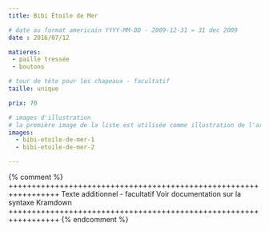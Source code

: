 ```yaml
---
title: Bibi Étoile de Mer

# date au format americain YYYY-MM-DD - 2009-12-31 = 31 dec 2009
date : 2016/07/12

matieres:
 - paille tressée
 - boutons

# tour de tête pour les chapeaux - facultatif
taille: unique

prix: 70

# images d'illustration
# la première image de la liste est utilisée comme illustration de l'article dans les pages de listing.
images:
  - bibi-etoile-de-mer-1
  - bibi-etoile-de-mer-2

---
```

{% comment %} +++++++++++++++++++++++++++++++++++++++++++++++++++++++++++++++++
              Texte additionnel - facultatif
              Voir documentation sur la syntaxe Kramdown
+++++++++++++++++++++++++++++++++++++++++++++++++++++++++++++++++ {% endcomment %}
